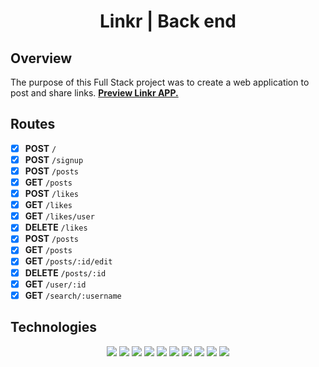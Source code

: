 <h1 align="center">Linkr | Back end</h1>

## Overview

The purpose of this Full Stack project was to create a web application to post and share links.
<a href="linkr-front-liard.vercel.app/"><strong>Preview Linkr APP.</strong></a>

## Routes
  - [X] **POST** `/`
  - [X] **POST** `/signup`
  - [X] **POST** `/posts`
  - [X] **GET** `/posts`
  - [X] **POST** `/likes`
  - [X] **GET** `/likes`
  - [X] **GET** `/likes/user`
  - [X] **DELETE** `/likes`
  - [X] **POST** `/posts`
  - [X] **GET** `/posts`
  - [X] **GET** `/posts/:id/edit`
  - [X] **DELETE** `/posts/:id`
  - [X] **GET** `/user/:id`
  - [X] **GET** `/search/:username`

## Technologies

<div align="center">
	<img src="https://img.shields.io/badge/Node.js-339933?style=for-the-badge&logo=nodedotjs&logoColor=white" >
  <img src="https://img.shields.io/badge/Heroku-430098?style=for-the-badge&logo=heroku&logoColor=white" >
	<img src="https://img.shields.io/badge/npm-CB3837?style=for-the-badge&logo=npm&logoColor=white" >
	<img src="https://img.shields.io/badge/JavaScript-323330?style=for-the-badge&logo=javascript&logoColor=F7DF1E" >
	<img src="https://img.shields.io/badge/Express.js-000000?style=for-the-badge&logo=express&logoColor=white" >
	<img src="https://img.shields.io/badge/PostgreSQL-316192?style=for-the-badge&logo=postgresql&logoColor=white" >
  <img src="https://img.shields.io/badge/github-%23000000.svg?style=for-the-badge&logo=github&logoColor=white" >
  <img src="https://img.shields.io/badge/Visual%20Studio%20Code-0078d7.svg?style=for-the-badge&logo=visual-studio-code&logoColor=white" >
  <img src="https://img.shields.io/badge/Ubuntu-E95420?style=for-the-badge&logo=ubuntu&logoColor=white" >
  <img src="https://img.shields.io/badge/JWT-323330?style=for-the-badge&logo=json-web-tokens&logoColor=pink" >
</div>
